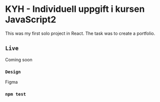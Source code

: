 # KYH - Individuell uppgift i kursen JavaScript2

This was my first solo project in React. The task was to create a portfolio.

## `Live`

Coming soon

### `Design`

Figma

### `npm test`


